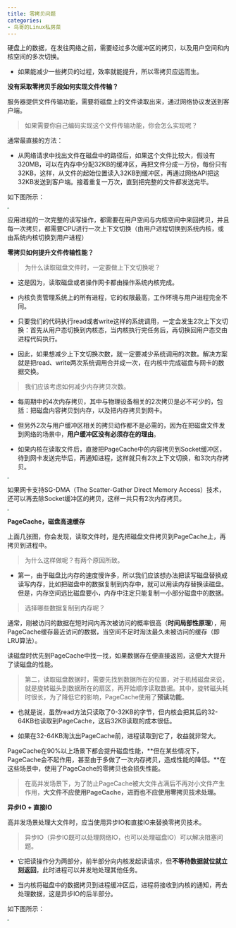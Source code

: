 ```yaml
---
title: 零拷贝问题
categories: 
- 鸟哥的Linux私房菜
---
```


硬盘上的数据，在发往网络之前，需要经过多次缓冲区的拷贝，以及用户空间和内核空间的多次切换。

* 如果能减少一些拷贝的过程，效率就能提升，所以零拷贝应运而生。

**没有采取零拷贝手段如何实现文件传输？**

服务器提供文件传输功能，需要将磁盘上的文件读取出来，通过网络协议发送到客户端。

> 如果需要你自己编码实现这个文件传输功能，你会怎么实现呢？

通常最直接的方法：

* 从网络请求中找出文件在磁盘中的路径后，如果这个文件比较大，假设有320MB，可以在内存中分配32KB的缓冲区，再把文件分成一万份，每份只有32KB，这样，从文件的起始位置读入32KB到缓冲区，再通过网络API把这32KB发送到客户端。接着重复一万次，直到把完整的文件都发送完毕。

如下图所示：

<img src="https://img-blog.csdnimg.cn/d806fd311c0c431d85e3ca9e547e044e.png" style="zoom:25%;" />

应用进程的一次完整的读写操作，都需要在用户空间与内核空间中来回拷贝，并且每一次拷贝，都需要CPU进行一次上下文切换（由用户进程切换到系统内核，或由系统内核切换到用户进程）

**零拷贝如何提升文件传输性能？**

> 为什么读取磁盘文件时，一定要做上下文切换呢？

* 这是因为，读取磁盘或者操作网卡都由操作系统内核完成。

* 内核负责管理系统上的所有进程，它的权限最高，工作环境与用户进程完全不同。

* 只要我们的代码执行read或者write这样的系统调用，一定会发生2次上下文切换：首先从用户态切换到内核态，当内核执行完任务后，再切换回用户态交由进程代码执行。

* 因此，如果想减少上下文切换次数，就一定要减少系统调用的次数。解决方案就是把read、write两次系统调用合并成一次，在内核中完成磁盘与网卡的数据交换。

> 我们应该考虑如何减少内存拷贝次数。

* 每周期中的4次内存拷贝，其中与物理设备相关的2次拷贝是必不可少的，包括：把磁盘内容拷贝到内存，以及把内存拷贝到网卡。

* 但另外2次与用户缓冲区相关的拷贝动作都不是必需的，因为在把磁盘文件发到网络的场景中，**用户缓冲区没有必须存在的理由**。

* 如果内核在读取文件后，直接把PageCache中的内容拷贝到Socket缓冲区，待到网卡发送完毕后，再通知进程，这样就只有2次上下文切换，和3次内存拷贝。

<img src="https://img-blog.csdnimg.cn/7a4cba5f47614586a06e51c8f6ab48a4.png" style="zoom:25%;" />

如果网卡支持SG-DMA（The Scatter-Gather Direct Memory Access）技术，还可以再去除Socket缓冲区的拷贝，这样一共只有2次内存拷贝。

<img src="https://img-blog.csdnimg.cn/2e3658bf13234f6fb28680831d3e6525.png" style="zoom:25%;" />

**PageCache，磁盘高速缓存**

上面几张图，你会发现，读取文件时，是先把磁盘文件拷贝到PageCache上，再拷贝到进程中。

> 为什么这样做呢？有两个原因所致。

* 第一，由于磁盘比内存的速度慢许多，所以我们应该想办法把读写磁盘替换成读写内存，比如把磁盘中的数据复制到内存中，就可以用读内存替换读磁盘。但是，内存空间远比磁盘要小，内存中注定只能复制一小部分磁盘中的数据。

> 选择哪些数据复制到内存呢？

通常，刚被访问的数据在短时间内再次被访问的概率很高（**时间局部性原理**），用PageCache缓存最近访问的数据，当空间不足时淘汰最久未被访问的缓存（即LRU算法）。

读磁盘时优先到PageCache中找一找，如果数据存在便直接返回，这便大大提升了读磁盘的性能。

> 第二，读取磁盘数据时，需要先找到数据所在的位置，对于机械磁盘来说，就是旋转磁头到数据所在的扇区，再开始顺序读取数据。其中，旋转磁头耗时很长，为了降低它的影响，PageCache使用了**预读功能**。

* 也就是说，虽然read方法只读取了0-32KB的字节，但内核会把其后的32-64KB也读取到PageCache，这后32KB读取的成本很低。

* 如果在32-64KB淘汰出PageCache前，进程读取到它了，收益就非常大。

PageCache在90%以上场景下都会提升磁盘性能，**但在某些情况下，PageCache会不起作用，甚至由于多做了一次内存拷贝，造成性能的降低。**在这些场景中，使用了PageCache的零拷贝也会损失性能。

> 在高并发场景下，为了防止PageCache被大文件占满后不再对小文件产生作用，**大文件不应使用PageCache，进而也不应使用零拷贝技术处理。**

**异步IO + 直接IO**

高并发场景处理大文件时，应当使用异步IO和直接IO来替换零拷贝技术。

> 异步IO（异步IO既可以处理网络IO，也可以处理磁盘IO）可以解决阻塞问题。

* 它把读操作分为两部分，前半部分向内核发起读请求，但**不等待数据就位就立刻返回**，此时进程可以并发地处理其他任务。

* 当内核将磁盘中的数据拷贝到进程缓冲区后，进程将接收到内核的通知，再去处理数据，这是异步IO的后半部分。

如下图所示：

<img src="https://img-blog.csdnimg.cn/51ddaea1cdaf48e69b7a3d2cceab268d.png" style="zoom:25%;" />